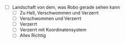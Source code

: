 - [ ] Landschaft von dem, was Robo gerade sehen kann
  - [ ] Zu Hell, Verschwommen und Verzerrt
  - [ ] Verschwommen und Verzerrt
  - [ ] Verzerrt
  - [ ] Verzerrt mit Koordinatensystem
  - [ ] Alles Richtig
